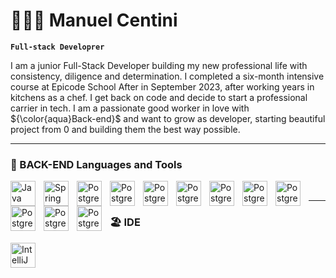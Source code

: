 # 🧑🏻‍💻 Manuel Centini

**`Full-stack Developrer`**

I am a junior Full-Stack Developer building my new professional life with consistency, diligence and determination.
I completed a six-month intensive course at Epicode School After in September 2023, after working years in kitchens as a chef. I get back on code and decide to start a professional carrier in tech. I am a passionate good worker in love with ${\color{aqua}Back-end}$ and want to grow as developer, starting beautiful project from 0 and building them the best way possible.

----------------------------------------

### 🧰 BACK-END Languages and Tools
<img align="left" alt="Java" width="40px" style="padding-right:10px;" src="https://cdn.jsdelivr.net/gh/devicons/devicon/icons/java/java-original.svg"/>
<img align="left" alt="Spring" width="40px" style="padding-right:10px;" src="https://cdn.jsdelivr.net/gh/devicons/devicon/icons/spring/spring-original.svg"/>
<img align="left" alt="PostgreSql" width="40px" style="padding-right:10px;" src="https://cdn.jsdelivr.net/gh/devicons/devicon/icons/postgresql/postgresql-original.svg"/>
<img align="left" alt="PostgreSql" width="40px" style="padding-right:10px;" src="https://cdn.jsdelivr.net/gh/devicons/devicon/icons/postgresql/postgresql-original.svg"/>
<img align="left" alt="PostgreSql" width="40px" style="padding-right:10px;" src="https://cdn.jsdelivr.net/gh/devicons/devicon/icons/postgresql/postgresql-original.svg"/>
<img align="left" alt="PostgreSql" width="40px" style="padding-right:10px;" src="https://cdn.jsdelivr.net/gh/devicons/devicon/icons/postgresql/postgresql-original.svg"/>
<img align="left" alt="PostgreSql" width="40px" style="padding-right:10px;" src="https://cdn.jsdelivr.net/gh/devicons/devicon/icons/postgresql/postgresql-original.svg"/>
<img align="left" alt="PostgreSql" width="40px" style="padding-right:10px;" src="https://cdn.jsdelivr.net/gh/devicons/devicon/icons/postgresql/postgresql-original.svg"/>
<img align="left" alt="PostgreSql" width="40px" style="padding-right:10px;" src="https://cdn.jsdelivr.net/gh/devicons/devicon/icons/postgresql/postgresql-original.svg"/>
<img align="left" alt="PostgreSql" width="40px" style="padding-right:10px;" src="https://cdn.jsdelivr.net/gh/devicons/devicon/icons/postgresql/postgresql-original.svg"/>
<img align="left" alt="PostgreSql" width="40px" style="padding-right:10px;" src="https://cdn.jsdelivr.net/gh/devicons/devicon/icons/postgresql/postgresql-original.svg"/>
<img align="left" alt="PostgreSql" width="40px" style="padding-right:10px;" src="https://cdn.jsdelivr.net/gh/devicons/devicon/icons/postgresql/postgresql-original.svg"/>

<br />

-----------------------------------------

### 🏖️ IDE
<img align="left" alt="IntelliJ" width="40px" style="padding-right:10px;" src="https://cdn.jsdelivr.net/gh/devicons/devicon/icons/intellij/intellij-original.svg"/>

